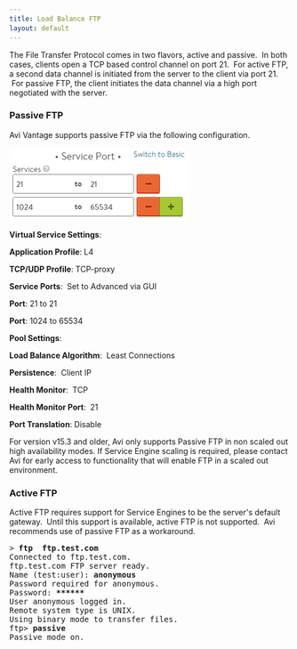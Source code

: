 ```yaml
---
title: Load Balance FTP
layout: default
---
```

The File Transfer Protocol comes in two flavors, active and passive.  In both cases, clients open a TCP based control channel on port 21.  For active FTP, a second data channel is initiated from the server to the client via port 21.  For passive FTP, the client initiates the data channel via a high port negotiated with the server.  

### Passive FTP

Avi Vantage supports passive FTP via the following configuration.

<a href="img/FTP-Ports.png"><img src="img/FTP-Ports.png" alt="FTP Ports" width="322" height="131"></a>

**Virtual Service Settings**:

**Application Profile**: L4

**TCP/UDP Profile**: TCP-proxy

**Service Ports**:  Set to Advanced via GUI

**Port**: 21 to 21

**Port**: 1024 to 65534

**Pool Settings**:

**Load Balance Algorithm**:  Least Connections

**Persistence**:  Client IP

**Health Monitor**:  TCP

**Health Monitor Port**:  21

**Port Translation**: Disable

For version v15.3 and older, Avi only supports Passive FTP in non scaled out high availability modes. If Service Engine scaling is required, please contact Avi for early access to functionality that will enable FTP in a scaled out environment.

### Active FTP

Active FTP requires support for Service Engines to be the server's default gateway.  Until this support is available, active FTP is not supported.  Avi recommends use of passive FTP as a workaround.
<pre crayon="false">&gt; <strong>ftp  ftp.test.com</strong>
Connected to ftp.test.com.
ftp.test.com FTP server ready.
Name (test:user): <strong>anonymous</strong>
Password required for anonymous.
Password: <strong>******</strong>
User anonymous logged in.
Remote system type is UNIX.
Using binary mode to transfer files.
ftp&gt; <strong>passive</strong>
Passive mode on.</pre>